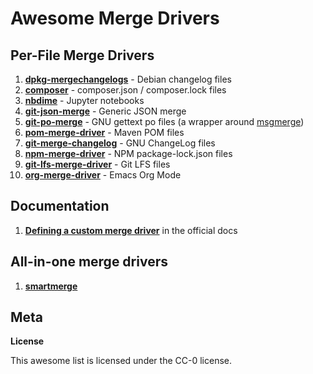 # Awesome Merge Drivers

## Per-File Merge Drivers

1. [**dpkg-mergechangelogs**](https://git.dpkg.org/cgit/dpkg/dpkg.git) - Debian changelog files
2. [**composer**](https://github.com/balbuf/composer-git-merge-driver) - composer.json / composer.lock files
3. [**nbdime**](https://github.com/jupyter/nbdime) - Jupyter notebooks
4. [**git-json-merge**](https://github.com/jonatanpedersen/git-json-merge) - Generic JSON merge
5. [**git-po-merge**](https://github.com/beck/git-po-merge) - GNU gettext po files (a wrapper around [msgmerge](https://www.gnu.org/software/gettext/))
6. [**pom-merge-driver**](https://github.com/ralfth/pom-merge-driver) - Maven POM files
7. [**git-merge-changelog**](https://github.com/gagern/gnulib/blob/master/lib/git-merge-changelog.c) - GNU ChangeLog files
8. [**npm-merge-driver**](https://github,com/npm/npm-merge-driver) - NPM package-lock.json files
9. [**git-lfs-merge-driver**](https://git-lfs.com/) - Git LFS files
10. [**org-merge-driver**](https://orgmode.org/) - Emacs Org Mode

## Documentation

1. [**Defining a custom merge driver**](https://git-scm.com/docs/gitattributes#_defining_a_custom_merge_driver) in the official docs

## All-in-one merge drivers

1. [**smartmerge**](https://github.com/jelmer/smartmerge/)

## Meta

**License**

This awesome list is licensed under the CC-0 license.
